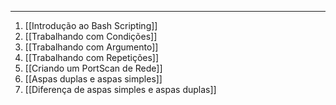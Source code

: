 
---

1. [[Introdução ao Bash Scripting]]
2. [[Trabalhando com Condições]]
3. [[Trabalhando com Argumento]]
4. [[Trabalhando com Repetições]]
5. [[Criando um PortScan de Rede]]
6. [[Aspas duplas e aspas simples]]
7. [[Diferença de aspas simples e aspas duplas]]
